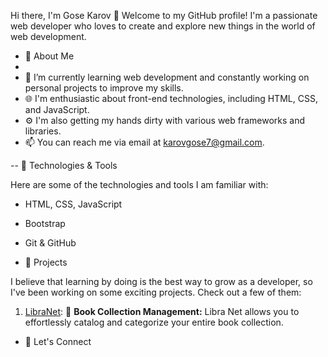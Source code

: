 Hi there, I'm Gose Karov 👋
Welcome to my GitHub profile! I'm a passionate web developer who loves to create and explore new things in the world of web development.
- 🌱 About Me
- 
- 🔭 I’m currently learning web development and constantly working on personal projects to improve my skills.
- 🌐 I'm enthusiastic about front-end technologies, including HTML, CSS, and JavaScript.
- ⚙️ I'm also getting my hands dirty with various web frameworks and libraries.
- 📫 You can reach me via email at karovgose7@gmail.com.

-- 🔧 Technologies & Tools

Here are some of the technologies and tools I am familiar with:

- HTML, CSS, JavaScript
- Bootstrap
- Git & GitHub

- 🌟 Projects

I believe that learning by doing is the best way to grow as a developer, so I've been working on some exciting projects. Check out a few of them:

1. [LibraNet]([link-to-project1](https://github.com/karovgose/libra-net)): 📖 **Book Collection Management:** Libra Net allows you to effortlessly catalog and categorize your entire book collection. 


- 🤝 Let's Connect


